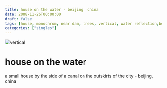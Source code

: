 ```yaml
---
title: house on the water - beijing, china
date: 2008-11-26T00:00:00
draft: false
tags: [house, monochrom, near dam, trees, vertical, water reflection,beijing,china]
categories: ["singles"]
---
```

![vertical](/p/sbr-20081126-5826110814.jpg)
<!--more-->
# house on the water
a small house by the side of a canal on the outskirts of the city - beijing, china
